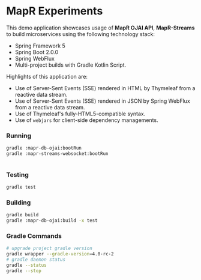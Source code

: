 MapR Experiments
================
This demo application showcases usage of **MapR OJAI API**, **MapR-Streams** to build microservices using the following technology stack:
* Spring Framework 5
* Spring Boot 2.0.0
* Spring WebFlux
* Multi-project builds with Gradle Kotlin Script. 

Highlights of this application are:
* Use of Server-Sent Events (SSE) rendered in HTML by Thymeleaf from a reactive data stream.
* Use of Server-Sent Events (SSE) rendered in JSON by Spring WebFlux from a reactive data stream. 
* Use of Thymeleaf's fully-HTML5-compatible syntax.
* Use of `webjars` for client-side dependency managements. 

### Running
```bash
gradle :mapr-db-ojai:bootRun
gradle :mapr-streams-websocket:bootRun
 
```
### Testing
```bash
gradle test
```
### Building 
```bash
gradle build
gradle :mapr-db-ojai:build -x test
```

### Gradle Commands
```bash
# upgrade project gradle version
gradle wrapper --gradle-version=4.0-rc-2
# gradle daemon status 
gradle --status
gradle --stop
```

